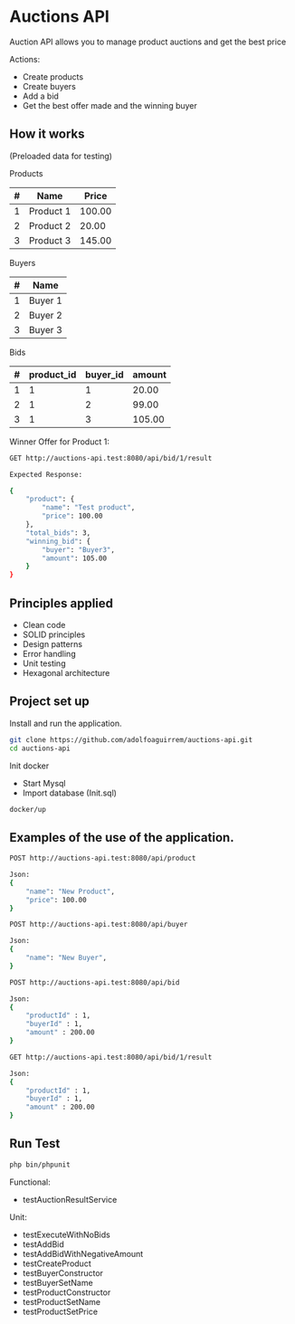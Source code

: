 # Auctions API

Auction API allows you to manage product auctions and get the best price

Actions:
* Create products
* Create buyers
* Add a bid
* Get the best offer made and the winning buyer

## How it works

(Preloaded data for testing)

Products

|#|Name|Price|
|---|---|---|
|1|Product 1|100.00|
|2|Product 2|20.00|
|3|Product 3|145.00|

Buyers

|#|Name|
|---|---|
|1|Buyer 1|
|2|Buyer 2|
|3|Buyer 3|

Bids

|#|product_id|buyer_id|amount|
|---|---|---|---|
|1|1|1|20.00|
|2|1|2|99.00|
|3|1|3|105.00|

Winner Offer for Product 1: 
```sh
GET http://auctions-api.test:8080/api/bid/1/result

Expected Response:

{
    "product": {
        "name": "Test product",
        "price": 100.00
    },
    "total_bids": 3,
    "winning_bid": {
        "buyer": "Buyer3",
        "amount": 105.00
    }
}
```

## Principles applied

* Clean code
* SOLID principles
* Design patterns
* Error handling
* Unit testing
* Hexagonal architecture

## Project set up

Install and run the application.
```sh
git clone https://github.com/adolfoaguirrem/auctions-api.git
cd auctions-api
```

Init docker
* Start Mysql
* Import database (Init.sql)

```sh
docker/up
```

## Examples of the use of the application.

```sh
POST http://auctions-api.test:8080/api/product

Json:
{
    "name": "New Product",
    "price": 100.00
}
```

```sh
POST http://auctions-api.test:8080/api/buyer

Json:
{
    "name": "New Buyer",
}
```

```sh
POST http://auctions-api.test:8080/api/bid

Json:
{
    "productId" : 1,
    "buyerId" : 1,
    "amount" : 200.00
}
```

```sh
GET http://auctions-api.test:8080/api/bid/1/result

Json:
{
    "productId" : 1,
    "buyerId" : 1,
    "amount" : 200.00
}
```

## Run Test

```sh
php bin/phpunit
```

Functional: 
* testAuctionResultService

Unit:
* testExecuteWithNoBids
* testAddBid
* testAddBidWithNegativeAmount
* testCreateProduct
* testBuyerConstructor
* testBuyerSetName
* testProductConstructor
* testProductSetName
* testProductSetPrice
